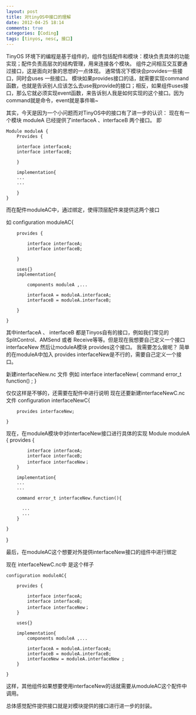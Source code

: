 ```yaml
---
layout: post
title: 对tinyOS中接口的理解
date: 2012-04-25 18:14
comments: true
categories: [Coding]
tags: [tinyos, nesc, 接口]
---
```


TinyOS 环境下的编程是基于组件的，组件包括配件和模块：模块负责具体的功能实现；配件负责高层次的结构管理，用来连接各个模块。
组件之间相互交互要通过接口，这是面向对象的思想的一点体现。
通常情况下模块会provides一些接口，同时会uses 一些接口。
模块如果provides接口的话，就需要实现command函数，也就是告诉别人应该怎么去use我provide的接口；相反，如果组件uses接口，那么它就必须实现event函数，来告诉别人我是如何实现的这个接口。因为command就是命令，event就是事件嘛~

其实，今天是因为一个小问题而对TinyOS中的接口有了进一步的认识：
现在有一个模块 moduleA 已经提供了interfaceA 、interfaceB 两个接口。
即

	Module moduleA {
	  	Provides {
	  
	    interface interfaceA;
	    interface interfaceB;
	  
	  	}
	  
	 	implementation{
	  	...
	  	...
	  
	  	}
	}

而在配件moduleAC中，通过绑定，使得顶层配件来提供这两个接口

如
	configuration moduleAC{
	
	  	provides {
	  	
	  	  	interface interfaceA;
	  	  	interface interfaceB;
	  	
	  	}
  	
	  	uses{}
	  	implementation{

	  		components moduleA ,...
	  	
	  	  	interfaceA = moduleA.interfaceA;
	  	 	interfaceB = moduleA.interfaceB;
	  	
	  	}
	
	}

其中interfaceA 、 interfaceB 都是Tinyos自有的接口，例如我们常见的SplitControl、AMSend 或者 Receive等等。但是现在我想要自己定义一个接口interfaceNew 然后让moduleA模块 provides这个接口。
我需要怎么做呢？
简单的在moduleA中加入 provides interfaceNew是不行的，需要自己定义一个接口。

新建interfaceNew.nc 文件
例如
	interface interfaceNew{
		command error_t function() ;
	}

仅仅这样是不够的，还需要在配件中进行说明
现在还要新建interfaceNewC.nc 文件
	configuration interfaceNewC{

		provides interfaceNew;

	}

现在，在moduleA模块中对interfaceNew接口进行具体的实现
	Module moduleA {
		provides {

			interface interfaceA;
			interface interfaceB;
			interface interfaceNew；
		}

		implementation{
		...
		...

		command error_t interfaceNew.function(){

		  ...
		  ...
		}

	}
}

最后，在moduleAC这个想要对外提供interfaceNew接口的组件中进行绑定

现在 interfaceNewC.nc中 是这个样子

	configuration moduleAC{

		provides {

			interface interfaceA;
			interface interfaceB;
			interface interfaceNew；
		}

		uses{}

		implementation{
			components moduleA ,...

			interfaceA = moduleA.interfaceA;
			interfaceB = moduleA.interfaceB;
			interfaceNew = moduleA.interfaceNew ;
		}

	}

这样，其他组件如果想要使用interfaceNew的话就需要从moduleAC这个配件中调用。

总体感觉配件提供接口就是对模块提供的接口进行进一步的封装。
